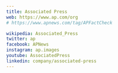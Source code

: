 ```yaml
---
title: Associated Press
web: https://www.ap.com/org
# https://www.apnews.com/tag/APFactCheck

wikipedia: Associated_Press
twitter: ap
facebook: APNews
instagram: ap.images
youtube: AssociatedPress
linkedin: company/associated-press
---
```

